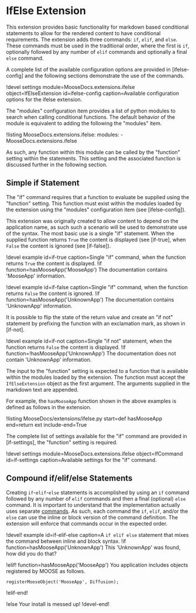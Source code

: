 # IfElse Extension

This extension provides basic functionality for markdown based conditional statements to allow for
the rendered content to have conditional requirements. The extension adds three commands: `if`,
`elif`, and `else`. These commands must be used in the traditional order, where the first is `if`,
optionally followed by any number of `elif` commands and optionally a final `else` command.

A complete list of the available configuration options are provided in [ifelse-config] and the
following sections demonstrate the use of the commands.

!devel settings module=MooseDocs.extensions.ifelse object=IfElseExtension id=ifelse-config
                caption=Available configuration options for the ifelse extension.

The "modules" configuration item provides a list of python modules to search when calling
conditional functions. The default behavior of the module is equivalent to adding the following
the "modules" item.

!listing
MooseDocs.extensions.ifelse:
    modules:
        - MooseDocs.extensions.ifelse

As such, any function within this module can be called by the "function" setting within the
statements. This setting and the associated function is discussed further in the following section.

## Simple if Statement

The "if" command requires that a function to evaluate be supplied using the "function" setting.  This
function must exist within the modules loaded by the extension using the "modules" configuration item
(see [ifelse-config]).

This extension was originally created to allow content to depend on the application name, as
such such a scenario will be used to demonstrate use of the syntax. The most basic use is a single
"if" statement. When the supplied function returns `True` the content is
displayed (see [if-true], when `False` the content is ignored (see [if-false]).

!devel example id=if-true caption=Single "if" command, when the function returns `True` the
                                  content is displayed.
!if function=hasMooseApp('MooseApp')
The documentation contains 'MooseApp' information.

!devel example id=if-false caption=Single "if" command, when the function returns `False` the
                                   content is ignored.
!if function=hasMooseApp('UnknownApp')
The documentation contains 'UnknownApp' information.

It is possible to flip the state of the return value and create an "if not" statement by prefixing
the function with an exclamation mark, as shown in [if-not].

!devel example id=if-not
               caption=Single "if not" statement, when the function returns `False` the content is displayed.
!if function=!hasMooseApp('UnknownApp')
The documentation does not contain 'UnknownApp' information.

The input to the "function" setting is expected to a function that is available within the
modules loaded by the extension. The function must accept the `IfElseExtension` object as the
first argument. The arguments supplied in the markdown text are appended.

For example, the `hasMooseApp` function shown in the above examples is defined as follows in the
extension.

!listing MooseDocs/extensions/ifelse.py start=def hasMooseApp end=return ext include-end=True

The complete list of settings available for the "if" command are provided in [if-settings], the
"function" setting is required.

!devel settings module=MooseDocs.extensions.ifelse object=IfCommand id=if-settings
                caption=Available settings for the "if" command.


## Compound if/elif/else Statements

Creating `if`-`elif`-`else` statements is accomplished by using an `if` command followed by any
number of `elif` commands and then a final (optional) `else` command. It is important to understand
that the implementation actually uses separate [commands](command.md). As such, each command the
`if`, `elif`, and/or the `else` can use the inline or block version of the command definition. The
extension will enforce that commands occur in the expected order.

!devel! example id=if-elif-else caption=A `if elif else` statement that mixes the command
                                        between inline and block syntax.
!if function=hasMooseApp('UnknownApp')
This 'UnknownApp' was found, how did you do that?

!elif! function=hasMooseApp('MooseApp')
You application includes objects registered by MOOSE as follows.

```
registerMooseObject('MooseApp', Diffusion);
```
!elif-end!

!else
Your install is messed up!
!devel-end!

